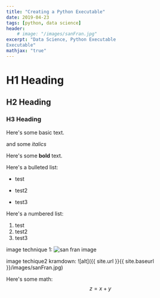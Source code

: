 ```yaml
---
title: "Creating a Python Executable"
date: 2019-04-23
tags: [python, data science]
header:
    # image: "/images/sanFran.jpg"
excerpt: "Data Science, Python Executable
Executable"
mathjax: "true"
---
```


# H1 Heading
## H2 Heading
### H3 Heading

Here's some basic text.

and some *italics*

Here's some **bold** text.

Here's a bulleted list:
* test
+ test2
- test3

Here's a numbered list:
1. test
2. test2
3. test3


image technique 1:
<img src="{{ site.url }}{{ site.baseurl }}/images/sanFran.jpg" alt="san fran image">

image techique2 kramdown:
![alt]({{ site.url }}{{ site.baseurl }}/images/sanFran.jpg)

Here's some math:
$$z=x+y$$
